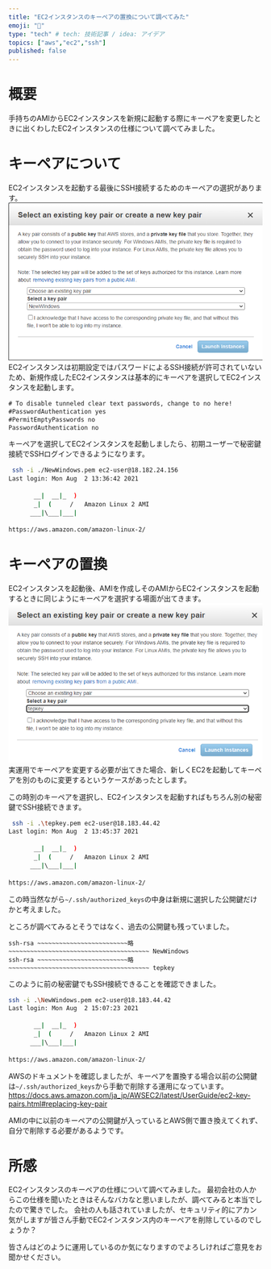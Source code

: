 ```yaml
---
title: "EC2インスタンスのキーペアの置換について調べてみた"
emoji: "🐁"
type: "tech" # tech: 技術記事 / idea: アイデア
topics: ["aws","ec2","ssh"]
published: false
---
```


# 概要
手持ちのAMIからEC2インスタンスを新規に起動する際にキーペアを変更したときに出くわしたEC2インスタンスの仕様について調べてみました。

# キーペアについて
EC2インスタンスを起動する最後にSSH接続するためのキーペアの選択があります。
![](/images/ec2-keypair-replace/image1.png)
EC2インスタンスは初期設定ではパスワードによるSSH接続が許可されていないため、新規作成したEC2インスタンスは基本的にキーペアを選択してEC2インスタンスを起動します。

```bash:sshd_config
# To disable tunneled clear text passwords, change to no here!
#PasswordAuthentication yes
#PermitEmptyPasswords no
PasswordAuthentication no
```
キーペアを選択してEC2インスタンスを起動しましたら、初期ユーザーで秘密鍵接続でSSHログインできるようになります。

```bash
 ssh -i ./NewWindows.pem ec2-user@18.182.24.156
Last login: Mon Aug  2 13:36:42 2021

       __|  __|_  )
       _|  (     /   Amazon Linux 2 AMI
      ___|\___|___|

https://aws.amazon.com/amazon-linux-2/
```

# キーペアの置換
EC2インスタンスを起動後、AMIを作成しそのAMIからEC2インスタンスを起動するときに同じようにキーペアを選択する場面が出てきます。
![](/images/ec2-keypair-replace/image2.png)
実運用でキーペアを変更する必要が出てきた場合、新しくEC2を起動してキーペアを別のものに変更するというケースがあったとします。

この時別のキーペアを選択し、EC2インスタンスを起動すればもちろん別の秘密鍵でSSH接続できます。

```bash
 ssh -i .\tepkey.pem ec2-user@18.183.44.42
Last login: Mon Aug  2 13:45:37 2021

       __|  __|_  )
       _|  (     /   Amazon Linux 2 AMI
      ___|\___|___|

https://aws.amazon.com/amazon-linux-2/
```

この時当然ながら`~/.ssh/authorized_keys`の中身は新規に選択した公開鍵だけかと考えました。

ところが調べてみるとそうではなく、過去の公開鍵も残っていました。

```bash:authorized_keys
ssh-rsa ~~~~~~~~~~~~~~~~~~~~~~~~~略~~~~~~~~~~~~~~~~~~~~~~~~~~~~~~~~~~~~~~~ NewWindows
ssh-rsa ~~~~~~~~~~~~~~~~~~~~~~~~~略~~~~~~~~~~~~~~~~~~~~~~~~~~~~~~~~~~~~~~~ tepkey
```

このように前の秘密鍵でもSSH接続できることを確認できました。

```bash
ssh -i .\NewWindows.pem ec2-user@18.183.44.42
Last login: Mon Aug  2 15:07:23 2021 

       __|  __|_  )
       _|  (     /   Amazon Linux 2 AMI
      ___|\___|___|

https://aws.amazon.com/amazon-linux-2/
```
AWSのドキュメントを確認しましたが、キーペアを置換する場合以前の公開鍵は`~/.ssh/authorized_keys`から手動で削除する運用になっています。
https://docs.aws.amazon.com/ja_jp/AWSEC2/latest/UserGuide/ec2-key-pairs.html#replacing-key-pair

AMIの中に以前のキーペアの公開鍵が入っているとAWS側で置き換えてくれず、自分で削除する必要があるようです。

# 所感
EC2インスタンスのキーペアの仕様について調べてみました。
最初会社の人からこの仕様を聞いたときはそんなバカなと思いましたが、調べてみると本当でしたので驚きでした。
会社の人も話されていましたが、セキュリティ的にアカン気がしますが皆さん手動でEC2インスタンス内のキーペアを削除しているのでしょうか？

皆さんはどのように運用しているのか気になりますのでよろしければご意見をお聞かせください。